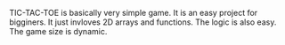 TIC-TAC-TOE is basically very simple game.
It is an easy project for bigginers.
It just invloves 2D arrays and functions.
The logic is also easy.
The game size is dynamic.
